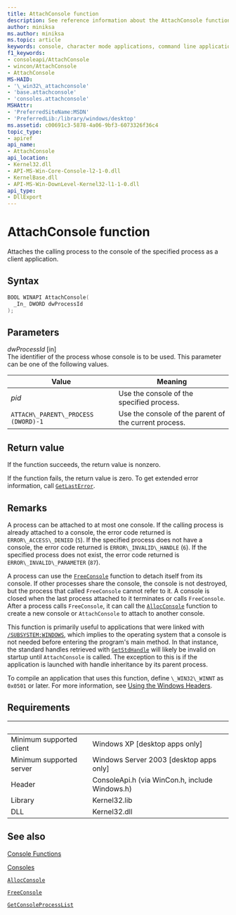 ```yaml
---
title: AttachConsole function
description: See reference information about the AttachConsole function, which attaches the calling process to the console of the specified process.
author: miniksa
ms.author: miniksa
ms.topic: article
keywords: console, character mode applications, command line applications, terminal applications, console api
f1_keywords: 
- consoleapi/AttachConsole
- wincon/AttachConsole
- AttachConsole
MS-HAID:
- '\_win32\_attachconsole'
- 'base.attachconsole'
- 'consoles.attachconsole'
MSHAttr:
- 'PreferredSiteName:MSDN'
- 'PreferredLib:/library/windows/desktop'
ms.assetid: c00691c3-5878-4a06-9bf3-6073326f36c4
topic_type:
- apiref
api_name:
- AttachConsole
api_location:
- Kernel32.dll
- API-MS-Win-Core-Console-l2-1-0.dll
- KernelBase.dll
- API-MS-Win-DownLevel-Kernel32-l1-1-0.dll
api_type:
- DllExport
---
```


# AttachConsole function

Attaches the calling process to the console of the specified process as a client application.

## Syntax

```C
BOOL WINAPI AttachConsole(
  _In_ DWORD dwProcessId
);
```

## Parameters

*dwProcessId* \[in\]  
The identifier of the process whose console is to be used. This parameter can be one of the following values.

| Value | Meaning |
|-|-|
| *pid* | Use the console of the specified process. |
| `ATTACH\_PARENT\_PROCESS` `(DWORD)-1` | Use the console of the parent of the current process. |

## Return value

If the function succeeds, the return value is nonzero.

If the function fails, the return value is zero. To get extended error information, call [`GetLastError`](https://msdn.microsoft.com/library/windows/desktop/ms679360).

## Remarks

A process can be attached to at most one console. If the calling process is already attached to a console, the error code returned is `ERROR\_ACCESS\_DENIED` (`5`). If the specified process does not have a console, the error code returned is `ERROR\_INVALID\_HANDLE` (`6`). If the specified process does not exist, the error code returned is `ERROR\_INVALID\_PARAMETER` (`87`).

A process can use the [`FreeConsole`](freeconsole.md) function to detach itself from its console. If other processes share the console, the console is not destroyed, but the process that called `FreeConsole` cannot refer to it. A console is closed when the last process attached to it terminates or calls `FreeConsole`. After a process calls `FreeConsole`, it can call the [`AllocConsole`](allocconsole.md) function to create a new console or `AttachConsole` to attach to another console.

This function is primarily useful to applications that were linked with [`/SUBSYSTEM:WINDOWS`](https://docs.microsoft.com/cpp/build/reference/subsystem-specify-subsystem), which implies to the operating system that a console is not needed before entering the program's main method. In that instance, the standard handles retrieved with [`GetStdHandle`](getstdhandle.md) will likely be invalid on startup until `AttachConsole` is called. The exception to this is if the application is launched with handle inheritance by its parent process.

To compile an application that uses this function, define `\_WIN32\_WINNT` as `0x0501` or later. For more information, see [Using the Windows Headers](https://msdn.microsoft.com/library/windows/desktop/aa383745).

## Requirements

| &nbsp; | &nbsp; |
|-|-|
| Minimum supported client | Windows XP \[desktop apps only\] |
| Minimum supported server | Windows Server 2003 \[desktop apps only\] |
| Header | ConsoleApi.h (via WinCon.h, include Windows.h) |
| Library | Kernel32.lib |
| DLL | Kernel32.dll |

## See also

[Console Functions](console-functions.md)

[Consoles](consoles.md)

[`AllocConsole`](allocconsole.md)

[`FreeConsole`](freeconsole.md)

[`GetConsoleProcessList`](getconsoleprocesslist.md)
